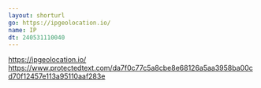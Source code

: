 ```yaml
---
layout: shorturl
go: https://ipgeolocation.io/
name: IP
dt: 240531110040
---
```


https://ipgeolocation.io/
https://www.protectedtext.com/da7f0c77c5a8cbe8e68126a5aa3958ba00cd70f12457e113a95110aaf283e
